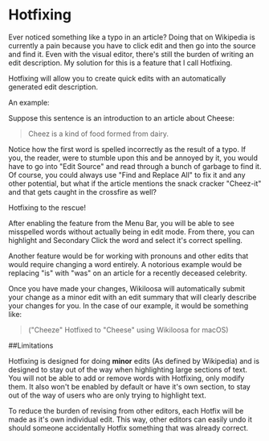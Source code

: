 #  Hotfixing

Ever noticed something like a typo in an article? Doing that on Wikipedia is currently a pain because you have to click edit and then go into the source and find it. Even with the visual editor, there's still the burden of writing an edit description. My solution for this is a feature that I call Hotfixing. 

Hotfixing will allow you to create quick edits with an automatically generated edit description. 




An example:


Suppose this sentence is an introduction to an article about Cheese:

> Cheez is a kind of food formed from dairy.

Notice how the first word is spelled incorrectly as the result of a typo. If you, the reader, were to stumble upon this and be annoyed by it, you would have to go into "Edit Source" and read through a bunch of garbage to find it. Of course, you could always use "Find and Replace All" to fix it and any other potential, but what if the article mentions the snack cracker "Cheez-it" and that gets caught in the crossfire as well?

Hotfixing to the rescue!

After enabling the feature from the Menu Bar, you will be able to see misspelled words without actually being in edit mode. From there, you can highlight and Secondary Click the word and select it's correct spelling.

Another feature would be for working with pronouns and other edits that would require changing a word entirely. A notorious example would be replacing "is" with "was" on an article for a recently deceased celebrity.

Once you have made your changes, Wikiloosa will automatically submit your change as a minor edit with an edit summary that will clearly describe your changes for you. In the case of our example, it would be something like:

> ("Cheeze" Hotfixed to "Cheese" using Wikiloosa for macOS)

##Limitations

Hotfixing is designed for doing **minor** edits (As defined by Wikipedia) and is designed to stay out of the way when highlighting large sections of text. You will not be able to add or remove words with Hotfixing, only modify them. It also won't be enabled by default or have it's own section, to stay out of the way of users who are only trying to highlight text.

To reduce the burden of revising from other editors, each Hotfix will be made as it's own individual edit. This way, other editors can easily undo it should someone accidentally Hotfix something that was already correct.
